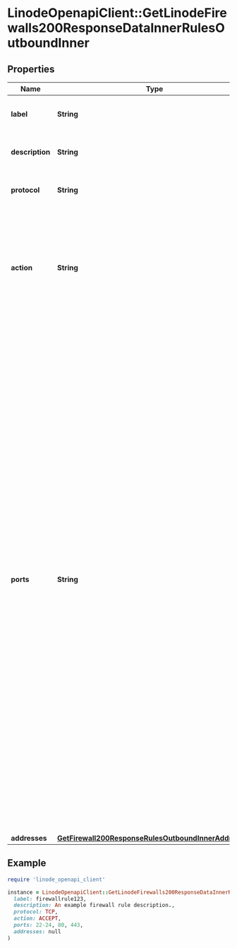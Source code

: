 # LinodeOpenapiClient::GetLinodeFirewalls200ResponseDataInnerRulesOutboundInner

## Properties

| Name | Type | Description | Notes |
| ---- | ---- | ----------- | ----- |
| **label** | **String** | Used to identify this rule. For display purposes only. | [optional] |
| **description** | **String** | Used to describe this rule. For display purposes only. | [optional] |
| **protocol** | **String** | The type of network traffic affected by this rule. | [optional] |
| **action** | **String** | Controls whether traffic is accepted or dropped by this rule. Overrides the Firewall&#39;s &#x60;inbound_policy&#x60; if this is an inbound rule, or the &#x60;outbound_policy&#x60; if this is an outbound rule. | [optional] |
| **ports** | **String** | A string representing the port or ports affected by this rule:  - The string may be a single port, a range of ports, or a comma-separated list of single ports and port ranges. A space is permitted following each comma. - A range of ports is inclusive of the start and end values for the range. The end value of the range must be greater than the start value. - Ports must be within 1 and 65535, and may not contain any leading zeroes. For example, port &#x60;080&#x60; is not allowed. - The ports string can have up to 15 _pieces_, where a single port is treated as one piece, and a port range is treated as two pieces. For example, the string \&quot;22-24, 80, 443\&quot; has four pieces. - If no ports are configured, all ports are affected. - Only allowed for the TCP and UDP protocols. Ports are not allowed for the ICMP and IPENCAP protocols. | [optional] |
| **addresses** | [**GetFirewall200ResponseRulesOutboundInnerAddresses**](GetFirewall200ResponseRulesOutboundInnerAddresses.md) |  | [optional] |

## Example

```ruby
require 'linode_openapi_client'

instance = LinodeOpenapiClient::GetLinodeFirewalls200ResponseDataInnerRulesOutboundInner.new(
  label: firewallrule123,
  description: An example firewall rule description.,
  protocol: TCP,
  action: ACCEPT,
  ports: 22-24, 80, 443,
  addresses: null
)
```

